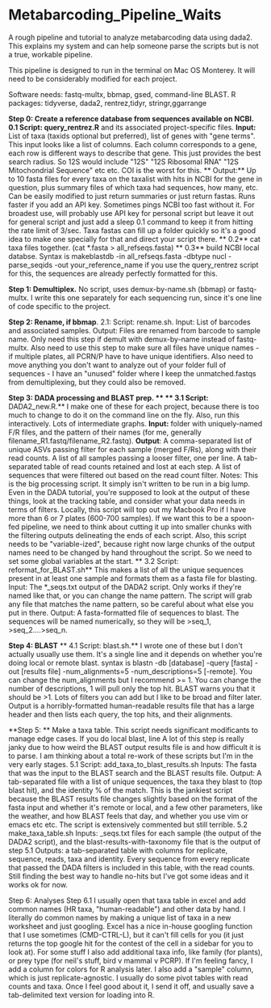 # Metabarcoding_Pipeline_Waits
A rough pipeline and tutorial to analyze metabarcoding data using dada2. This explains my system and can help someone parse the scripts but is not a true, workable pipeline.

This pipeline is designed to run in the terminal on Mac OS Monterey. It will need to be considerably modified for each project.

Software needs: fastq-multx, bbmap, gsed, command-line BLAST. R packages: tidyverse, dada2, rentrez,tidyr, stringr,ggarrange

**Step 0: Create a reference database from sequences available on NCBI.**
        **0.1 Script: query_rentrez.R** and its associated project-specific files.
            **Input:** List of taxa (taxids optional but preferred), list of genes with "gene terms". This input looks like a list of columns. Each column corresponds to a gene, each row is different ways to describe that gene. This just provides the best search radius. So 12S would include "12S" "12S Ribosomal RNA" "12S Mitochondrial Sequence" etc etc. COI is the worst for this.
         ** Output:**  Up to 10 fasta files for every taxa on the taxalist with hits in NCBI for the gene in question, plus summary files of which taxa had sequences, how many, etc. Can be easily modified to just return summaries or just return fastas. Runs faster if you add an API key. Sometimes pings NCBI too fast without it. For broadest use, will probably use API key for personal script but leave it out for general script and just add a sleep 0.1 command to keep it from hitting the rate limit of 3/sec. Taxa fastas can fill up a folder quickly so it's a good idea to make one specially for that and direct your script there.
       ** 0.2** cat taxa files together. (cat \*.fasta > all_refseqs.fasta)
       ** 0.3** build NCBI local databse.
        Syntax is makeblastdb -in all_refseqs.fasta -dbtype nucl -parse_seqids -out your_reference_name
        if you use the query_rentrez script for this, the sequences are already perfectly formatted for this.
        
   **Step 1: Demultiplex.** No script, uses demux-by-name.sh (bbmap) or fastq-multx. I write this one separately for each sequencing run, since it's one line of code specific to the project.

**Step 2: Rename, if bbmap**.
        2.1: Script: rename.sh. Input: List of barcodes and associated samples. Output: Files are renamed from barcode to sample name. Only need this step if demult with demux-by-name instead of fastq-multx. Also need to use this step to make sure all files have unique names - if multiple plates, all PCRN/P have to have unique identifiers. Also need to move anything you don't want to analyze out of your folder full of sequences - I have an "unused" folder where I keep the unmatched.fastqs from demultiplexing, but they could also be removed.

**Step 3: DADA processing and BLAST prep. **
  ** 3.1 Script:** DADA2_new.R.** I make one of these for each project, because there is too much to change to do it on the command line on the fly. Also, run this interactively. Lots of intermediate graphs.
                **Input:** folder with uniquely-named F/R files, and the pattern of their names (for me, generally filename_R1.fastq/filename_R2.fastq).
                **Output**: A comma-separated list of unique ASVs passing filter for each sample (merged F/Rs), along with their read counts. A list of all samples passing a looser filter, one per line. A tab-separated table of read counts retained and lost at each step. A list of sequences that were filtered out based on the read count filter.
                Notes: This is the big processing script. It simply isn't written to be run in a big lump. Even in the DADA tutorial, you're supposed to look at the output of these things, look at the tracking table, and consider what your data needs in terms of filters. Locally, this script will top out my Macbook Pro if I have more than 6 or 7 plates (600-700 samples). If we want this to be a spoon-fed pipeline, we need to think about cutting it up into smaller chunks with the filtering outputs delineating the ends of each script. Also, this script needs to be "variable-ized", because right now large chunks of the output names need to be changed by hand throughout the script. So we need to set some global variables at the start.
       ** 3.2 Script: reformat_for_BLAST.sh** This makes a list of all the unique sequences present in at least one sample and formats them as a fasta file for blasting.
                Input: The \*_seqs.txt output of the DADA2 script. Only works if they're named like that, or you can change the name pattern. The script will grab any file that matches the name pattern, so be careful about what else you put in there.
                Output: A fasta-formatted file of sequences to blast. The sequences will be named numerically, so they will be >seq_1, >seq_2....>seq_n.

**Step 4: BLAST**
       ** 4.1 Script: blast.sh.** I wrote one of these but I don't actually usually use them. It's a single line and it depends on whether you're doing local or remote blast. syntax is blastn -db [database] -query [fasta] -out [results file] -num_alignments=5 -num_descriptions=5 [-remote]. You can change the num_alignments but I recommend >= 1. You can change the number of descriptions, 1 will pull only the top hit. BLAST warns you that it should be >1. Lots of filters you can add but I like to be broad and filter later. Output is a horribly-formatted human-readable results file that has a large header and then lists each query, the top hits, and their alignments.

**Step 5: **
Make a taxa table. This script needs significant modificants to manage edge cases. If you do local blast, line  A lot of this step is really janky due to how weird the BLAST output results file is and how difficult it is to parse. I am thinking about a total re-work of these scripts but I'm in the very early stages.
        5.1 Script: add_taxa_to_blast_results.sh
                Inputs: The fasta that was the input to the BLAST search and the BLAST results file.
                Output: A tab-separated file with a list of unique sequences, the taxa they blast to (top blast hit), and the identity % of the match. This is the jankiest script because the BLAST results file changes slightly based on the format of the fasta input and whether it's remote or local, and a few other parameters, like the weather, and how BLAST feels that day, and whether you use vim or emacs etc etc. The script is extensively commented but still terrible.
        5.2 make_taxa_table.sh
                Inputs: _seqs.txt files for each sample (the output of the DADA2 script), and the blast-results-with-taxonomy file that is the output of step 5.1
                Outputs: a tab-separated table with columns for replicate, sequence, reads, taxa and identity. Every sequence from every replicate that passed the DADA filters is included in this table, with the read counts. Still finding the best way to handle no-hits but I've got some ideas and it works ok for now.

Step 6: Analyses
        Step 6.1 I usually open that taxa table in excel and add common names (HR taxa, "human-readable") and other data by hand. I literally do common names by making a unique list of taxa in a new worksheet and just googling. Excel has a nice in-house googling function that I use sometimes (CMD-CTRL-L), but it can't fill cells for you (it just returns the top google hit for the contest of the cell in a sidebar for you to look at). For some stuff I also add additional taxa info, like family (for plants), or prey type (for neil's stuff, bird v mammal v PCRP). If I'm feeling fancy, I add a column for colors for R analysis later. I also add a "sample" column, which is just replicate-agnostic. I usually do some pivot tables with read counts and taxa. Once I feel good about it, I send it off, and usually save a tab-delimited text version for loading into R.


